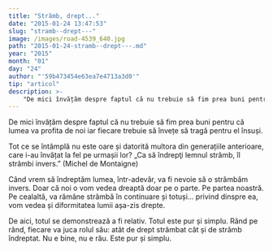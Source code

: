 ```yaml
---
title: "Strâmb, drept..."
date: "2015-01-24 13:47:53"
slug: "stramb--drept---"
image: /images/road-4539_640.jpg
path: "2015-01-24-stramb--drept---.md"
year: "2015"
month: "01"
day: "24"
author: "'59b473454e63ea7e4713a3d0'"
tip: "articol"
description: >-
    "De mici învățăm despre faptul că nu trebuie să fim prea buni pentru că lumea va profita de noi iar fiecare trebuie să învețe să tragă pentru el însuși.Tot ce se întâmplă nu este oare și datorită mult"
---
```

<div class="kg-card-markdown"><p>De mici învățăm despre faptul că nu trebuie să fim prea buni pentru că lumea va profita de noi iar fiecare trebuie să învețe să tragă pentru el însuși.</p>
<p>Tot ce se întâmplă nu este oare și datorită multora din generațiile anterioare, care i-au învățat la fel pe urmașii lor? „Ca să îndrepţi lemnul strâmb, îl strâmbi invers.” (Michel de Montaigne)</p>
<p>Când vrem să îndreptăm lumea, într-adevăr, va fi nevoie să o strâmbăm invers. Doar că noi o vom vedea dreaptă doar pe o parte. Pe partea noastră. Pe cealaltă, va rămâne strâmbă în continuare și totuși... privind dinspre ea, vom vedea și diformitatea lumii așa-zis drepte.</p>
<p>De aici, totul se demonstrează a fi relativ. Totul este pur și simplu. Rând pe rând, fiecare va juca rolul său: atât de drept strâmbat cât și de strâmb îndreptat. Nu e bine, nu e rău. Este pur și simplu.</p>
</div>
    